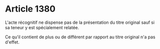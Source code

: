 # Article 1380

<p>L'acte récognitif ne dispense pas de la présentation du titre original sauf si sa teneur y est spécialement relatée. </p><p>Ce qu'il contient de plus ou de différent par rapport au titre original n'a pas d'effet. </p>